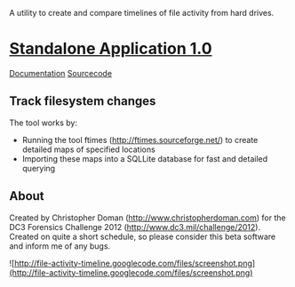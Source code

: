 A utility to create and compare timelines of file activity from hard drives.


# [Standalone Application 1.0](http://code.google.com/p/file-activity-timeline/downloads/detail?name=Portable_Executable.zip&can=2&q=) #
[Documentation](http://code.google.com/p/file-activity-timeline/downloads/detail?name=Help.pdf&can=2&q=) [Sourcecode](http://code.google.com/p/file-activity-timeline/downloads/detail?name=Source.zip&can=2&q=)

## Track filesystem changes ##

The tool works by:
  * Running the tool ftimes (http://ftimes.sourceforge.net/) to create detailed maps of specified locations
  * Importing these maps into a SQLLite database for fast and detailed querying

## About ##
Created by Christopher Doman (http://www.christopherdoman.com) for the DC3 Forensics Challenge 2012 (http://www.dc3.mil/challenge/2012). Created on quite a short schedule, so please consider this beta software and inform me of any bugs.

![http://file-activity-timeline.googlecode.com/files/screenshot.png](http://file-activity-timeline.googlecode.com/files/screenshot.png)

